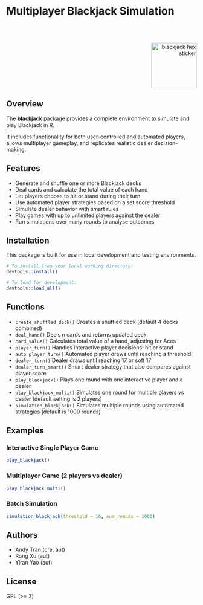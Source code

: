 # Multiplayer Blackjack Simulation 

<br>
</br>

<p align="right">
  <img src="logo/hex_logo.png"  
       alt="blackjack hex sticker" 
       width="120" />
</p>

## Overview

The **blackjack** package provides a complete environment to simulate and play Blackjack in R. 

It includes functionality for both user-controlled and automated players, allows multiplayer gameplay, and replicates realistic dealer decision-making.

## Features 

- Generate and shuffle one or more Blackjack decks
- Deal cards and calculate the total value of each hand
- Let players choose to hit or stand during their turn
- Use automated player strategies based on a set score threshold
- Simulate dealer behavior with smart rules 
- Play games with up to unlimited players against the dealer
- Run simulations over many rounds to analyse outcomes

## Installation

This package is built for use in local development and testing environments.

```r
# To install from your local working directory:
devtools::install()

# To load for development:
devtools::load_all()
```

## Functions 

- `create_shuffled_deck()` Creates a shuffled deck (default 4 decks combined)
- `deal_hand()`	Deals n cards and returns updated deck
- `card_value()`	Calculates total value of a hand, adjusting for Aces
- `player_turn()`	Handles interactive player decisions: hit or stand
- `auto_player_turn()`	Automated player draws until reaching a threshold
- `dealer_turn()`	Dealer draws until reaching 17 or soft 17
- `dealer_turn_smart()`	Smart dealer strategy that also compares against player score
- `play_blackjack()`	Plays one round with one interactive player and a dealer
- `play_blackjack_multi()`	Simulates one round for multiple players vs dealer (default setting is 2 players)
- `simulation_blackjack()`	Simulates multiple rounds using automated strategies (default is 1000 rounds)

## Examples 

### Interactive Single Player Game

```r
play_blackjack()
```

### Multiplayer Game (2 players vs dealer)

```r
play_blackjack_multi()
```


### Batch Simulation

```r
simulation_blackjack(threshold = 16, num_rounds = 1000)
```

## Authors

- Andy Tran (cre, aut)
- Rong Xu (aut)
- Yiran Yao (aut)

## License
GPL (>= 3)



